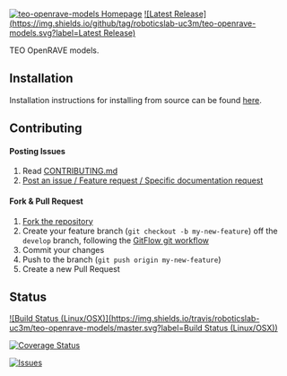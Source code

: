 [![teo-openrave-models Homepage](https://img.shields.io/badge/teo-openrave-models-orange.svg)](http://robots.uc3m.es/dox-teo-openrave-models) [![Latest Release](https://img.shields.io/github/tag/roboticslab-uc3m/teo-openrave-models.svg?label=Latest Release)](https://github.com/roboticslab-uc3m/teo-openrave-models/tags)

TEO OpenRAVE models.

## Installation

Installation instructions for installing from source can be found [here](doc/teo-openrave-models-install.md).

## Contributing

#### Posting Issues

1. Read [CONTRIBUTING.md](CONTRIBUTING.md)
2. [Post an issue / Feature request / Specific documentation request](https://github.com/roboticslab-uc3m/teo-openrave-models/issues)

#### Fork & Pull Request

1. [Fork the repository](https://github.com/roboticslab-uc3m/teo-openrave-models/fork)
2. Create your feature branch (`git checkout -b my-new-feature`) off the `develop` branch, following the [GitFlow git workflow](https://www.atlassian.com/git/tutorials/comparing-workflows/gitflow-workflow)
3. Commit your changes
4. Push to the branch (`git push origin my-new-feature`)
5. Create a new Pull Request

## Status

[![Build Status (Linux/OSX)](https://img.shields.io/travis/roboticslab-uc3m/teo-openrave-models/master.svg?label=Build Status (Linux/OSX))](https://travis-ci.org/roboticslab-uc3m/teo-openrave-models)

[![Coverage Status](https://coveralls.io/repos/roboticslab-uc3m/teo-openrave-models/badge.svg)](https://coveralls.io/r/roboticslab-uc3m/teo-openrave-models)

[![Issues](https://img.shields.io/github/issues/roboticslab-uc3m/teo-openrave-models.svg?label=Issues)](https://github.com/roboticslab-uc3m/teo-openrave-models/issues)

